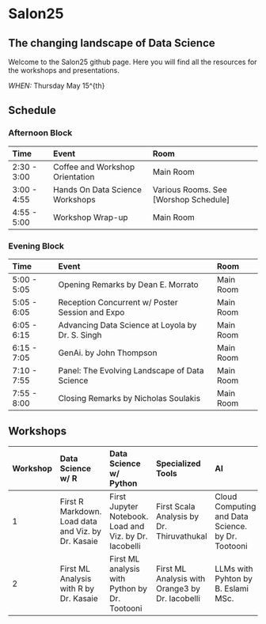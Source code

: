 # Salon25
## The changing landscape of Data Science
Welcome to the Salon25 github page. Here you will find all the resources for the workshops and presentations.

*WHEN:* Thursday May 15^{th}

## Schedule
### Afternoon Block
| Time | Event  | Room |
| :------- | :------- | :------- |
|2:30 - 3:00|Coffee and Workshop Orientation|Main Room|
|3:00 - 4:55|Hands On Data Science Workshops|Various Rooms. See [Worshop Schedule]|
|4:55 - 5:00|Workshop Wrap-up|Main Room|

### Evening Block
| Time | Event  | Room |
| :------- | :------- | :------- |
|5:00 - 5:05|Opening Remarks by Dean E. Morrato|Main Room|
|5:05 - 6:05|Reception Concurrent w/ Poster Session and Expo|Main Room|
|6:05 - 6:15|Advancing Data Science at Loyola by Dr. S. Singh|Main Room|
|6:15 - 7:05|GenAi. by John Thompson|Main Room|
|7:10 - 7:55|Panel: The Evolving Landscape of Data Science|Main Room|
|7:55 - 8:00|Closing Remarks by Nicholas Soulakis|Main Room|


## Workshops
| Workshop | Data Science w/ R | Data Science w/ Python | Specialized Tools | AI |
| :----- | :----- | :------- | :------ | :------- |
| 1 | First R Markdown. Load data and Viz. by Dr. Kasaie | First Jupyter Notebook. Load and Viz. by Dr. Iacobelli | First Scala Analysis by Dr. Thiruvathukal | Cloud Computing and Data Science. by Dr. Tootooni |
| 2 | First ML Analysis with R by Dr. Kasaie | First ML analysis with Python by Dr. Tootooni | First ML Analysis with Orange3 by Dr. Iacobelli | LLMs with Pyhton  by B. Eslami MSc.|
